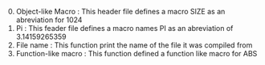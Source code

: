 0. Object-like Macro : This header file defines a macro SIZE as an abreviation for 1024
1. Pi : This feader file defines a macro names PI as an abreviation of 3.14159265359
2. File name : This function print the name of the file it was compiled from
3. Function-like macro : This function defined a function like macro for ABS
